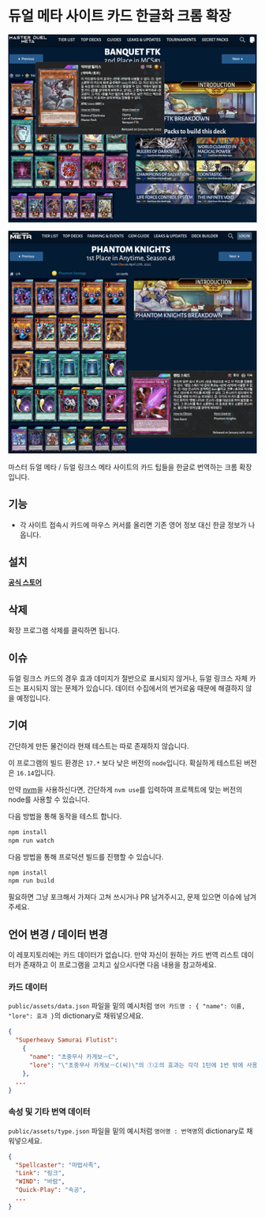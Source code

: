 # 듀얼 메타 사이트 카드 한글화 크롬 확장

![alt masterduelmeta](images/mdmeta.png)

![alt duellinksmeta](images/dlmeta.png)

마스터 듀얼 메타 / 듀얼 링크스 메타 사이트의 카드 팁들을 한글로 번역하는 크롬 확장입니다.

## 기능

- 각 사이트 접속시 카드에 마우스 커서를 올리면 기존 영어 정보 대신 한글 정보가 나옵니다.

## 설치

**[공식 스토어](https://chrome.google.com/webstore/detail/%EB%93%80%EC%96%BC-%EB%A9%94%ED%83%80-%EC%82%AC%EC%9D%B4%ED%8A%B8-%EC%B9%B4%EB%93%9C-%ED%95%9C%EA%B8%80%ED%99%94-%ED%99%95%EC%9E%A5/ihogeejpopafijikbklmhmlpphbedmif)**

## 삭제

확장 프로그램 삭제를 클릭하면 됩니다.

## 이슈

듀얼 링크스 카드의 경우 효과 데미지가 절반으로 표시되지 않거나, 듀얼 링크스 자체 카드는 표시되지 않는 문제가 있습니다. 데이터 수집에서의 번거로움 때문에 해결하지 않을 예정입니다.

## 기여

간단하게 만든 물건이라 현재 테스트는 따로 존재하지 않습니다.

이 프로그램의 빌드 환경은 ```17.*``` 보다 낮은 버전의 ```node```입니다. 확실하게 테스트된 버전은 ```16.14```입니다.

만약 [nvm](https://github.com/nvm-sh/nvm)을 사용하신다면, 간단하게 ```nvm use```를 입력하여 프로젝트에 맞는 버전의 node를 사용할 수 있습니다.

다음 방법을 통해 동작을 테스트 합니다.

```bash
npm install
npm run watch
```

다음 방법을 통해 프로덕션 빌드를 진행할 수 있습니다.

```bash
npm install
npm run build
```

필요하면 그냥 포크해서 가져다 고쳐 쓰시거나 PR 남겨주시고, 문제 있으면 이슈에 남겨주세요.

## 언어 변경 / 데이터 변경

이 레포지토리에는 카드 데이터가 없습니다. 만약 자신이 원하는 카드 번역 리스트 데이터가 존재하고 이 프로그램을 고치고 싶으시다면 다음 내용을 참고하세요.

### 카드 데이터

```public/assets/data.json``` 파일을 밑의 예시처럼 ```영어 카드명 : { "name": 이름, "lore": 효과 }```의 dictionary로 채워넣으세요.

```json
{
  "Superheavy Samurai Flutist":
    {
      "name": "초중무사 카게보－C",
      "lore": "\"초중무사 카게보－C(씨)\"의 ①②의 효과는 각각 1턴에 1번 밖에 사용할 수 없다. ①: 이 카드를 릴리스하고 발동할 수 있다. 패에서 \"초중무사\" 몬스터 1장을 특수 소환한다. ②: 자신 필드의 \"초중무사\" 몬스터가 효과의 대상이 되었을 때, 묘지의 이 카드를 제외하고 발동할 수 있다. 그 발동을 무효로 하고 파괴한다. 이 효과는 상대 턴에도 발동할 수 있다."
    },
  ...
}
```

### 속성 및 기타 번역 데이터

```public/assets/type.json``` 파일을 밑의 예시처럼 ```영어명 : 번역명```의 dictionary로 채워넣으세요.

```json
{
  "Spellcaster": "마법사족",
  "Link": "링크",
  "WIND": "바람",
  "Quick-Play": "속공",
  ...
}
```
